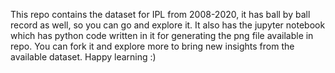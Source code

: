 This repo contains the dataset for IPL from 2008-2020, it has ball by ball record as well, so you can go and explore it.
It also has the jupyter notebook which has python code written in it for generating the png file available in repo.
You can fork it and explore more to bring new insights from the available dataset.
Happy learning :)

